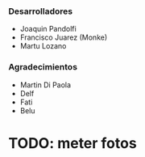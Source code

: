 ### Desarrolladores
- Joaquin Pandolfi
- Francisco Juarez (Monke)
- Martu Lozano


### Agradecimientos
- Martin Di Paola
- Delf
- Fati
- Belu

# TODO: meter fotos